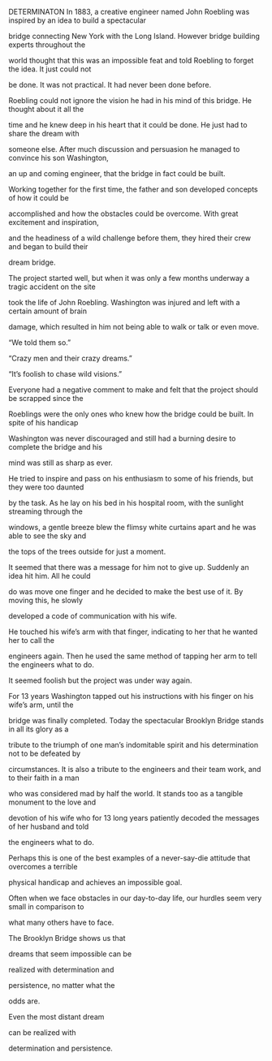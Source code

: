


DETERMINATON
In 1883, a creative engineer named John Roebling was inspired by an idea
to build a spectacular

bridge connecting New York with the Long Island. However bridge building
experts throughout the

world thought that this was an impossible feat and told Roebling to
forget the idea. It just could not

be done. It was not practical. It had never been done before.

Roebling could not ignore the vision he had in his mind of this bridge.
He thought about it all the

time and he knew deep in his heart that it could be done. He just had to
share the dream with

someone else. After much discussion and persuasion he managed to
convince his son Washington,

an up and coming engineer, that the bridge in fact could be built.

Working together for the first time, the father and son developed
concepts of how it could be

accomplished and how the obstacles could be overcome. With great
excitement and inspiration,

and the headiness of a wild challenge before them, they hired their crew
and began to build their

dream bridge.

The project started well, but when it was only a few months underway a
tragic accident on the site

took the life of John Roebling. Washington was injured and left with a
certain amount of brain

damage, which resulted in him not being able to walk or talk or even
move.

“We told them so.”

“Crazy men and their crazy dreams.”

“It’s foolish to chase wild visions.”

Everyone had a negative comment to make and felt that the project should
be scrapped since the

Roeblings were the only ones who knew how the bridge could be built. In
spite of his handicap

Washington was never discouraged and still had a burning desire to
complete the bridge and his

mind was still as sharp as ever.

He tried to inspire and pass on his enthusiasm to some of his friends,
but they were too daunted

by the task. As he lay on his bed in his hospital room, with the
sunlight streaming through the

windows, a gentle breeze blew the flimsy white curtains apart and he was
able to see the sky and

the tops of the trees outside for just a moment.

It seemed that there was a message for him not to give up. Suddenly an
idea hit him. All he could

do was move one finger and he decided to make the best use of it. By
moving this, he slowly

developed a code of communication with his wife.

He touched his wife’s arm with that finger, indicating to her that he
wanted her to call the

engineers again. Then he used the same method of tapping her arm to tell
the engineers what to do.

It seemed foolish but the project was under way again.

For 13 years Washington tapped out his instructions with his finger on
his wife’s arm, until the

bridge was finally completed. Today the spectacular Brooklyn Bridge
stands in all its glory as a

tribute to the triumph of one man’s indomitable spirit and his
determination not to be defeated by

circumstances. It is also a tribute to the engineers and their team
work, and to their faith in a man

who was considered mad by half the world. It stands too as a tangible
monument to the love and

devotion of his wife who for 13 long years patiently decoded the
messages of her husband and told

the engineers what to do.

Perhaps this is one of the best examples of a never-say-die attitude
that overcomes a terrible

physical handicap and achieves an impossible goal.

Often when we face obstacles in our day-to-day life, our hurdles seem
very small in comparison to

what many others have to face.

The Brooklyn Bridge shows us that

dreams that seem impossible can be

realized with determination and

persistence, no matter what the

odds are.

Even the most distant dream

can be realized with

determination and persistence.
